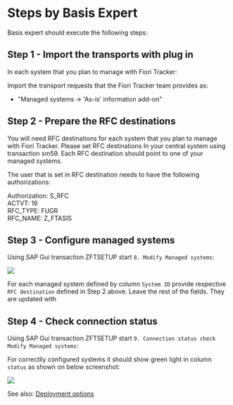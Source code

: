 # Steps by Basis Expert

Basis expert should execute the following steps:

## Step 1 - Import the transports with plug in

In each system that you plan to manage with Fiori Tracker:

Import the transport requests that the Fiori Tracker team provides as:

- "Managed systems -> 'As-is' information add-on"

## Step 2 - Prepare the RFC destinations

You will need RFC destinations for each system that you plan to manage with Fiori Tracker. Please set RFC destinations In your central system using transaction sm59. Each RFC destination should point to one of your managed systems.

The user that is set in RFC destination needs to have the following authorizations:

Authorization: S_RFC<br>
ACTVT: 16<br>
RFC_TYPE: FUGR<br>
RFC_NAME: Z_FTASIS<br>

## Step 3 - Configure managed systems

Using SAP Gui transaction ZFTSETUP start `8. Modify Managed systems`:

![](/res/managed-systems.png)

For each managed system defined by column `System ID` provide respective `RFC destination` defined in Step 2 above. Leave the rest of the fields. They are updated with 

## Step 4 - Check connection status

Using SAP Gui transaction ZFTSETUP start `9. Connection status check Modify Managed systems`:

For correctlly configured systems it should show green light in column `status` as shown on below screenshot:

![](/res/connection-status.png)

See also: [Deployment options](/deployment/intro)


